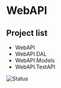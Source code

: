 # WebAPI

## Project list
- WebAPI
- WebAPI.DAL
- WebAPI.Models
- WebAPI.TestAPI

![Status](https://img.shields.io/badge/Projects%20status-development-red)
